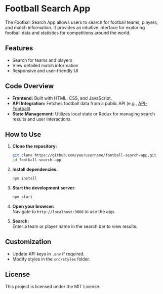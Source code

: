 # Football Search App

The Football Search App allows users to search for football teams, players, and match information. It provides an intuitive interface for exploring football data and statistics for competitions around the world.

## Features

- Search for teams and players
- View detailed match information
- Responsive and user-friendly UI

## Code Overview

- **Frontend:** Built with HTML, CSS, and JavaScript.
- **API Integration:** Fetches football data from a public API (e.g., [API-Football](https://www.api-football.com/)).
- **State Management:** Utilizes local state or Redux for managing search results and user interactions.

## How to Use

1. **Clone the repository:**
    ```bash
    git clone https://github.com/yourusername/football-search-app.git
    cd football-search-app
    ```

2. **Install dependencies:**
    ```bash
    npm install
    ```

3. **Start the development server:**
    ```bash
    npm start
    ```

4. **Open your browser:**  
    Navigate to `http://localhost:3000` to use the app.

5. **Search:**  
    Enter a team or player name in the search bar to view results.

## Customization

- Update API keys in `.env` if required.
- Modify styles in the `src/styles` folder.

## License

This project is licensed under the MIT License.
